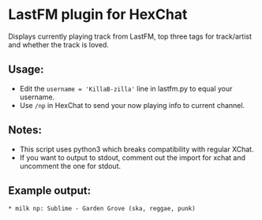 LastFM plugin for HexChat
=========================

Displays currently playing track from LastFM, top three tags for track/artist and whether the track is loved.

Usage:
------
- Edit the `username = 'KillaB-zilla'` line in lastfm.py to equal your username.
- Use  `/np`  in HexChat to send your now playing info to current channel.

Notes:
------
- This script uses python3 which breaks compatibility with regular XChat.
- If you want to output to stdout, comment out the import for xchat and uncomment the one for stdout.

Example output:
---------------
    * milk np: Sublime - Garden Grove (ska, reggae, punk) 
